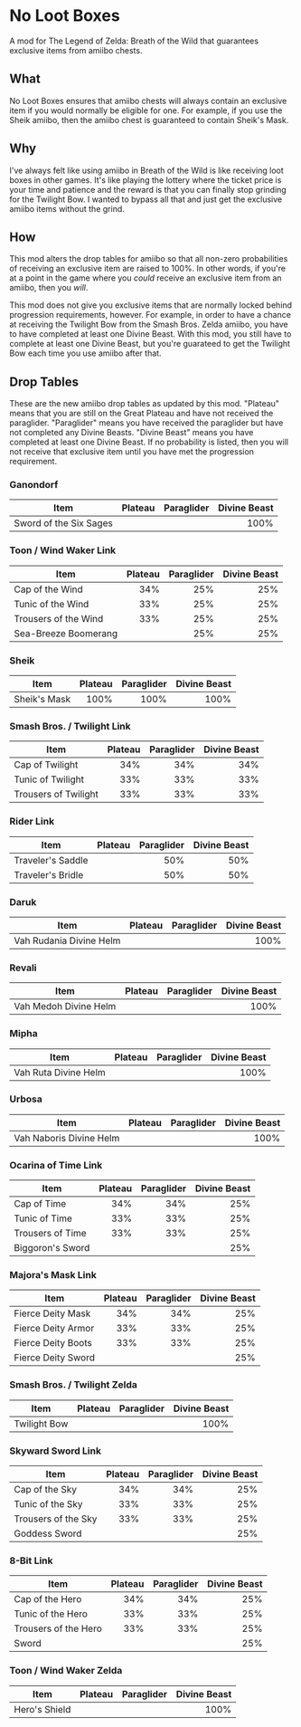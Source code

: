 # No Loot Boxes

A mod for The Legend of Zelda: Breath of the Wild that guarantees exclusive
items from amiibo chests.

## What

No Loot Boxes ensures that amiibo chests will always contain an exclusive item
if you would normally be eligible for one. For example, if you use the Sheik
amiibo, then the amiibo chest is guaranteed to contain Sheik's Mask.

## Why

I've always felt like using amiibo in Breath of the Wild is like receiving loot
boxes in other games. It's like playing the lottery where the ticket price is
your time and patience and the reward is that you can finally stop grinding for
the Twilight Bow. I wanted to bypass all that and just get the exclusive amiibo
items without the grind.

## How

This mod alters the drop tables for amiibo so that all non-zero probabilities of
receiving an exclusive item are raised to 100%. In other words, if you're at a
point in the game where you _could_ receive an exclusive item from an amiibo,
then you _will_.

This mod does not give you exclusive items that are normally locked behind
progression requirements, however. For example, in order to have a chance at
receiving the Twilight Bow from the Smash Bros. Zelda amiibo, you have to have
completed at least one Divine Beast. With this mod, you still have to complete
at least one Divine Beast, but you're guarateed to get the Twilight Bow each
time you use amiibo after that.

## Drop Tables

These are the new amiibo drop tables as updated by this mod. "Plateau" means
that you are still on the Great Plateau and have not received the paraglider.
"Paraglider" means you have received the paraglider but have not completed any
Divine Beasts. "Divine Beast" means you have completed at least one Divine
Beast. If no probability is listed, then you will not receive that exclusive
item until you have met the progression requirement.

### Ganondorf

| Item                   | Plateau | Paraglider | Divine Beast |
| ---------------------- | ------- | ---------- | -----------: |
| Sword of the Six Sages |         |            |         100% |

### Toon / Wind Waker Link

| Item                 | Plateau | Paraglider | Divine Beast |
| -------------------- | ------: | ---------: | -----------: |
| Cap of the Wind      |     34% |        25% |          25% |
| Tunic of the Wind    |     33% |        25% |          25% |
| Trousers of the Wind |     33% |        25% |          25% |
| Sea-Breeze Boomerang |         |        25% |          25% |

### Sheik

| Item         | Plateau | Paraglider | Divine Beast |
| ------------ | ------: | ---------: | -----------: |
| Sheik's Mask |    100% |       100% |         100% |

### Smash Bros. / Twilight Link

| Item                 | Plateau | Paraglider | Divine Beast |
| -------------------- | ------: | ---------: | -----------: |
| Cap of Twilight      |     34% |        34% |          34% |
| Tunic of Twilight    |     33% |        33% |          33% |
| Trousers of Twilight |     33% |        33% |          33% |

### Rider Link

| Item              | Plateau | Paraglider | Divine Beast |
| ----------------- | ------: | ---------: | -----------: |
| Traveler's Saddle |         |        50% |          50% |
| Traveler's Bridle |         |        50% |          50% |

### Daruk

| Item                    | Plateau | Paraglider | Divine Beast |
| ----------------------- | ------: | ---------: | -----------: |
| Vah Rudania Divine Helm |         |            |         100% |

### Revali

| Item                  | Plateau | Paraglider | Divine Beast |
| --------------------- | ------: | ---------: | -----------: |
| Vah Medoh Divine Helm |         |            |         100% |

### Mipha

| Item                 | Plateau | Paraglider | Divine Beast |
| -------------------- | ------: | ---------: | -----------: |
| Vah Ruta Divine Helm |         |            |         100% |

### Urbosa

| Item                    | Plateau | Paraglider | Divine Beast |
| ----------------------- | ------: | ---------: | -----------: |
| Vah Naboris Divine Helm |         |            |         100% |

### Ocarina of Time Link

| Item             | Plateau | Paraglider | Divine Beast |
| ---------------- | ------: | ---------: | -----------: |
| Cap of Time      |     34% |        34% |          25% |
| Tunic of Time    |     33% |        33% |          25% |
| Trousers of Time |     33% |        33% |          25% |
| Biggoron's Sword |         |            |          25% |

### Majora's Mask Link

| Item               | Plateau | Paraglider | Divine Beast |
| ------------------ | ------: | ---------: | -----------: |
| Fierce Deity Mask  |     34% |        34% |          25% |
| Fierce Deity Armor |     33% |        33% |          25% |
| Fierce Deity Boots |     33% |        33% |          25% |
| Fierce Deity Sword |         |            |          25% |

### Smash Bros. / Twilight Zelda

| Item         | Plateau | Paraglider | Divine Beast |
| ------------ | ------: | ---------: | -----------: |
| Twilight Bow |         |            |         100% |

### Skyward Sword Link

| Item                | Plateau | Paraglider | Divine Beast |
| ------------------- | ------: | ---------: | -----------: |
| Cap of the Sky      |     34% |        34% |          25% |
| Tunic of the Sky    |     33% |        33% |          25% |
| Trousers of the Sky |     33% |        33% |          25% |
| Goddess Sword       |         |            |          25% |

### 8-Bit Link

| Item                 | Plateau | Paraglider | Divine Beast |
| -------------------- | ------: | ---------: | -----------: |
| Cap of the Hero      |     34% |        34% |          25% |
| Tunic of the Hero    |     33% |        33% |          25% |
| Trousers of the Hero |     33% |        33% |          25% |
| Sword                |         |            |          25% |

### Toon / Wind Waker Zelda

| Item          | Plateau | Paraglider | Divine Beast |
| ------------- | ------: | ---------: | -----------: |
| Hero's Shield |         |            |         100% |
